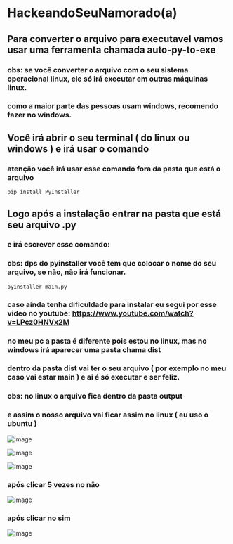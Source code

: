 # HackeandoSeuNamorado(a)

## Para converter o arquivo para executavel vamos usar uma ferramenta chamada auto-py-to-exe
### obs: se você converter o arquivo com o seu sistema operacional linux, ele só irá executar em outras máquinas linux.
### como a maior parte das pessoas usam windows, recomendo fazer no windows.

## Você irá abrir o seu terminal ( do linux ou windows ) e irá usar o comando
### atenção você irá usar esse comando fora da pasta que está o arquivo

    pip install PyInstaller
    
## Logo após a instalação entrar na pasta que está seu arquivo .py
### e irá escrever esse comando:
### obs: dps do pyinstaller você tem que colocar o nome do seu arquivo, se não, não irá funcionar.

    pyinstaller main.py
 
### caso ainda tenha dificuldade para instalar eu segui por esse video no youtube: https://www.youtube.com/watch?v=LPcz0HNVx2M   
### no meu pc a pasta é diferente pois estou no linux, mas no windows irá aparecer uma pasta chama dist 
### dentro da pasta dist vai ter o seu arquivo ( por exemplo no meu caso vai estar main ) e ai é só executar e ser feliz.
### obs: no linux o arquivo fica dentro da pasta output 
### e assim o nosso arquivo vai ficar assim no linux ( eu uso o ubuntu )

![image](https://user-images.githubusercontent.com/101062400/216820856-f218d2ea-1057-4cba-9e45-6acaa673b95f.png)

![image](https://user-images.githubusercontent.com/101062400/216820879-8682df43-e596-4a5d-975b-4c364180f900.png)

![image](https://user-images.githubusercontent.com/101062400/216820899-f55025be-99c7-4dc3-a3cb-37b5e5d2683e.png)

### após clicar 5 vezes no não

![image](https://user-images.githubusercontent.com/101062400/216820931-9bf7cdad-0940-46ca-94ea-9acb41e90835.png)

### após clicar no sim 

![image](https://user-images.githubusercontent.com/101062400/216820967-cb656ed5-81fd-4384-acc5-537adc23b2e6.png)


